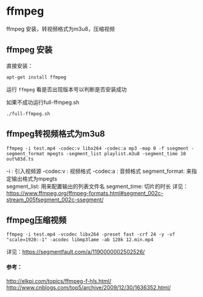 # ffmpeg
ffmpeg 安装，转视频格式为m3u8，压缩视频

## ffmpeg 安装
直接安装：

    apt-get install ffmpeg
  
运行 `ffmpeg` 看是否出现版本号以判断是否安装成功

如果不成功运行full-ffmpeg.sh 

    ./full-ffmpeg.sh

## ffmpeg转视频格式为m3u8

    ffmpeg -i test.mp4 -codec:v libx264 -codec:a mp3 -map 0 -f ssegment -segment_format mpegts -segment_list playlist.m3u8 -segment_time 10 out%03d.ts

-i : 引入视频源
-codec:v : 视频格式
-codec:a : 音频格式
segment_format: 来指定输出格式为mpegts   
segment_list: 用来配置输出的列表文件名
segment_time: 切片的时长
详见：<https://www.ffmpeg.org/ffmpeg-formats.html#segment_002c-stream_005fsegment_002c-ssegment/>

## ffmpeg压缩视频

    ffmpeg -i test.mp4 -vcodec libx264 -preset fast -crf 24 -y -vf "scale=1920:-1" -acodec libmp3lame -ab 128k 12.min.mp4

详见：<https://segmentfault.com/a/1190000002502526/>


#### 参考：
<http://elkpi.com/topics/ffmpeg-f-hls.html/>
<http://www.cnblogs.com/top5/archive/2009/12/30/1636352.html/>
